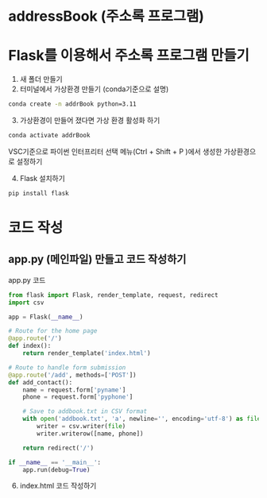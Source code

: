 # addressBook (주소록 프로그램)
# Flask를 이용해서 주소록 프로그램 만들기
1. 새 폴더 만들기
2. 터미널에서 가상환경 만들기 (conda기준으로 설명)
```bash
conda create -n addrBook python=3.11
```
3. 가상환경이 만들어 졌다면 가상 환경 활성화 하기
```bash
conda activate addrBook
```
VSC기준으로 파이썬 인터프리터 선택 메뉴(Ctrl + Shift + P )에서 생성한 가상환경으로 설정하기

4. Flask 설치하기
```bash
pip install flask
```
# 코드 작성
## app.py (메인파일) 만들고 코드 작성하기

app.py 코드
```python 
from flask import Flask, render_template, request, redirect
import csv

app = Flask(__name__)

# Route for the home page
@app.route('/')
def index():
    return render_template('index.html')

# Route to handle form submission
@app.route('/add', methods=['POST'])
def add_contact():
    name = request.form['pyname']
    phone = request.form['pyphone']

    # Save to addbook.txt in CSV format
    with open('addbook.txt', 'a', newline='', encoding='utf-8') as file:
        writer = csv.writer(file)
        writer.writerow([name, phone])

    return redirect('/')

if __name__ == '__main__':
    app.run(debug=True)
```
6. index.html 코드 작성하기
